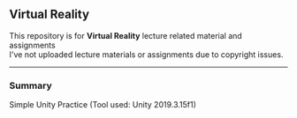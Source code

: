 ## Virtual Reality
This repository is for **Virtual Reality** lecture related material and assignments  
I've not uploaded lecture materials or assignments due to copyright issues.  

----
### Summary
Simple Unity Practice (Tool used: Unity 2019.3.15f1)


